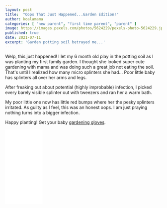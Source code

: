 ```yaml
---
layout: post
title:  "Oops That Just Happened...Garden Edition!"
author: koalamama
categories: [ "new parent", "first time parent", "parent" ]
image: https://images.pexels.com/photos/5624229/pexels-photo-5624229.jpeg
published: true
date: 2021-07-11
excerpt: 'Garden potting soil betrayed me...'
---
```


Welp, this just happened! I let my 6 month old play in the potting soil as I was planting my first family garden. I thought she looked super cute gardening with mama and was doing such a great job not eating the soil. That's until I realized how many micro splinters she had... Poor little baby has splinters all over her arms and legs. 

After freaking out about potential (highly improbable) infection, I picked every barely visible splinter out with tweezers and ran her a warm bath. 

My poor little one now has little red bumps where her the pesky splinters irritated. As guilty as I feel, this was an honest oops. I am just praying nothing turns into a bigger infection.

Happy planting! Get your baby <a href="https://www.amazon.com/HIYZI-Gardening-Children-Protective-Toddlers/dp/B0BJ6JL5KB?crid=JXLPKB2MMHST&keywords=kid%2Bgardening%2Bgloves&qid=1683788152&sprefix=kid%2Bgardening%2Bglove%2Caps%2C146&sr=8-22-spons&spLa=ZW5jcnlwdGVkUXVhbGlmaWVyPUExOUFJMEc3SFpERDE0JmVuY3J5cHRlZElkPUEwMjIzNzk1UDVSSzBLODk4VUtHJmVuY3J5cHRlZEFkSWQ9QTAwNzEzMTBJNE1MWVROSDlTVFYmd2lkZ2V0TmFtZT1zcF9tdGYmYWN0aW9uPWNsaWNrUmVkaXJlY3QmZG9Ob3RMb2dDbGljaz10cnVl&th=1&linkCode=ll1&tag=koalaco-20&linkId=7a216bc2625fba4afad21b7855d541b2&language=en_US&ref_=as_li_ss_tl">gardening gloves</a>.

<iframe sandbox="allow-popups allow-scripts allow-modals allow-forms allow-same-origin" style="width:120px;height:240px;" marginwidth="0" marginheight="0" scrolling="no" frameborder="0" src="//ws-na.amazon-adsystem.com/widgets/q?ServiceVersion=20070822&OneJS=1&Operation=GetAdHtml&MarketPlace=US&source=ss&ref=as_ss_li_til&ad_type=product_link&tracking_id=koalaco-20&language=en_US&marketplace=amazon&region=US&placement=B0BJ6JL5KB&asins=B0BJ6JL5KB&linkId=f870176ce24e176b26c9381519bbd1f2&show_border=false&link_opens_in_new_window=true"></iframe>